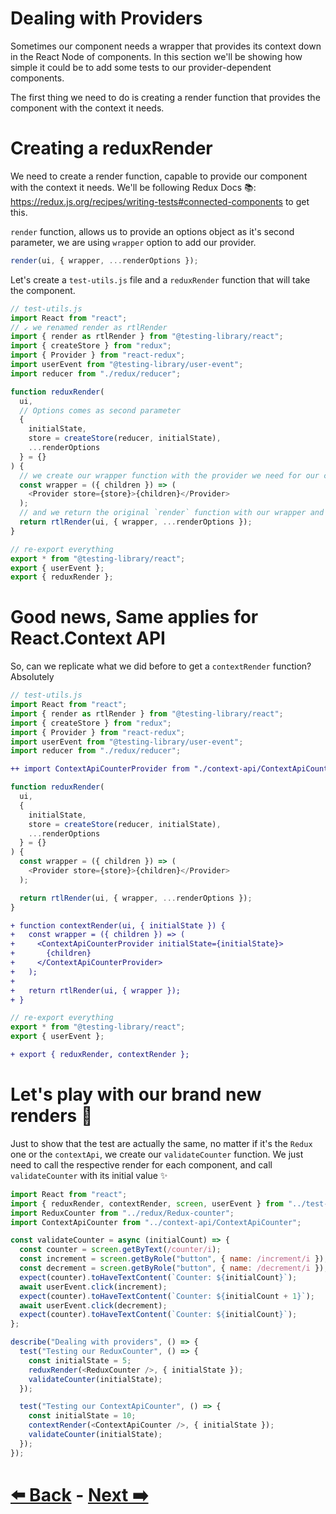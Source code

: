 # Dealing with Providers

Sometimes our component needs a wrapper that provides its context down in the React Node of components.
In this section we'll be showing how simple it could be to add some tests to our provider-dependent components.

The first thing we need to do is creating a render function that provides the component with the context it needs.

# Creating a reduxRender

We need to create a render function, capable to provide our component with the context it needs.
We'll be following Redux Docs 📚: https://redux.js.org/recipes/writing-tests#connected-components to get this.

`render` function, allows us to provide an options object as it's second parameter, we are using `wrapper` option to add our provider.

```js
render(ui, { wrapper, ...renderOptions });
```

Let's create a `test-utils.js` file and a `reduxRender` function that will take the component.

```js
// test-utils.js
import React from "react";
// ↙️ we renamed render as rtlRender
import { render as rtlRender } from "@testing-library/react";
import { createStore } from "redux";
import { Provider } from "react-redux";
import userEvent from "@testing-library/user-event";
import reducer from "./redux/reducer";

function reduxRender(
  ui,
  // Options comes as second parameter
  {
    initialState,
    store = createStore(reducer, initialState),
    ...renderOptions
  } = {}
) {
  // we create our wrapper function with the provider we need for our component
  const wrapper = ({ children }) => (
    <Provider store={store}>{children}</Provider>
  );
  // and we return the original `render` function with our wrapper and its options
  return rtlRender(ui, { wrapper, ...renderOptions });
}

// re-export everything
export * from "@testing-library/react";
export { userEvent };
export { reduxRender };
```

# Good news, Same applies for React.Context API

So, can we replicate what we did before to get a `contextRender` function?
Absolutely

```js
// test-utils.js
import React from "react";
import { render as rtlRender } from "@testing-library/react";
import { createStore } from "redux";
import { Provider } from "react-redux";
import userEvent from "@testing-library/user-event";
import reducer from "./redux/reducer";
```

```diff
++ import ContextApiCounterProvider from "./context-api/ContextApiCounterProvider";
```

```js
function reduxRender(
  ui,
  {
    initialState,
    store = createStore(reducer, initialState),
    ...renderOptions
  } = {}
) {
  const wrapper = ({ children }) => (
    <Provider store={store}>{children}</Provider>
  );

  return rtlRender(ui, { wrapper, ...renderOptions });
}
```

```diff
+ function contextRender(ui, { initialState }) {
+   const wrapper = ({ children }) => (
+     <ContextApiCounterProvider initialState={initialState}>
+       {children}
+     </ContextApiCounterProvider>
+   );
+
+   return rtlRender(ui, { wrapper });
+ }
```

```js
// re-export everything
export * from "@testing-library/react";
export { userEvent };
```

```diff
+ export { reduxRender, contextRender };
```

# Let's play with our brand new renders 🎨

Just to show that the test are actually the same, no matter if it's the `Redux` one or the `contextApi`,
we create our `validateCounter` function.
We just need to call the respective render for each component, and call `validateCounter` with its initial value ✨

```js
import React from "react";
import { reduxRender, contextRender, screen, userEvent } from "../test-utils";
import ReduxCounter from "../redux/Redux-counter";
import ContextApiCounter from "../context-api/ContextApiCounter";

const validateCounter = async (initialCount) => {
  const counter = screen.getByText(/counter/i);
  const increment = screen.getByRole("button", { name: /increment/i });
  const decrement = screen.getByRole("button", { name: /decrement/i });
  expect(counter).toHaveTextContent(`Counter: ${initialCount}`);
  await userEvent.click(increment);
  expect(counter).toHaveTextContent(`Counter: ${initialCount + 1}`);
  await userEvent.click(decrement);
  expect(counter).toHaveTextContent(`Counter: ${initialCount}`);
};

describe("Dealing with providers", () => {
  test("Testing our ReduxCounter", () => {
    const initialState = 5;
    reduxRender(<ReduxCounter />, { initialState });
    validateCounter(initialState);
  });

  test("Testing our ContextApiCounter", () => {
    const initialState = 10;
    contextRender(<ContextApiCounter />, { initialState });
    validateCounter(initialState);
  });
});
```

# [⬅️ Back](userEvent.md) - [Next ➡️](http-mocking-with-msw.md)
